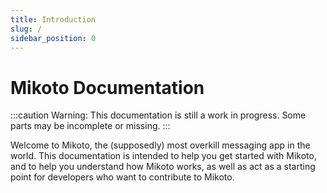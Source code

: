 ```yaml
---
title: Introduction
slug: /
sidebar_position: 0
---
```


# Mikoto Documentation

:::caution
Warning: This documentation is still a work in progress. Some parts may be incomplete or missing.
:::

Welcome to Mikoto, the (supposedly) most overkill messaging app in the world. This documentation is intended to help you get started with Mikoto, and to help you understand how Mikoto works, as well as act as a starting point for developers who want to contribute to Mikoto.
